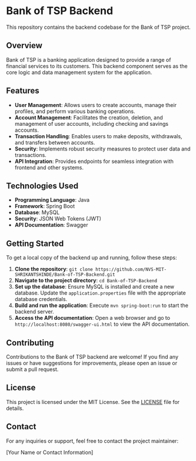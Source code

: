 # Bank of TSP Backend

This repository contains the backend codebase for the Bank of TSP project.

## Overview

Bank of TSP is a banking application designed to provide a range of financial services to its customers. This backend component serves as the core logic and data management system for the application.

## Features

- **User Management**: Allows users to create accounts, manage their profiles, and perform various banking operations.
- **Account Management**: Facilitates the creation, deletion, and management of user accounts, including checking and savings accounts.
- **Transaction Handling**: Enables users to make deposits, withdrawals, and transfers between accounts.
- **Security**: Implements robust security measures to protect user data and transactions.
- **API Integration**: Provides endpoints for seamless integration with frontend and other systems.

## Technologies Used

- **Programming Language**: Java
- **Framework**: Spring Boot
- **Database**: MySQL
- **Security**: JSON Web Tokens (JWT)
- **API Documentation**: Swagger

## Getting Started

To get a local copy of the backend up and running, follow these steps:

1. **Clone the repository**: `git clone https://github.com/NVS-MIT-SHRIKANTSHINDE/Bank-of-TSP-Backend.git`
2. **Navigate to the project directory**: `cd Bank-of-TSP-Backend`
3. **Set up the database**: Ensure MySQL is installed and create a new database. Update the `application.properties` file with the appropriate database credentials.
4. **Build and run the application**: Execute `mvn spring-boot:run` to start the backend server.
5. **Access the API documentation**: Open a web browser and go to `http://localhost:8080/swagger-ui.html` to view the API documentation.

## Contributing

Contributions to the Bank of TSP backend are welcome! If you find any issues or have suggestions for improvements, please open an issue or submit a pull request.

## License

This project is licensed under the MIT License. See the [LICENSE](LICENSE) file for details.

## Contact

For any inquiries or support, feel free to contact the project maintainer:

[Your Name or Contact Information]

